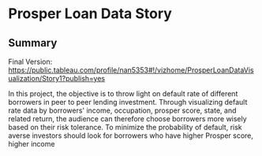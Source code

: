# Prosper Loan Data Story

## Summary

Final Version: https://public.tableau.com/profile/nan5353#!/vizhome/ProsperLoanDataVisualization/Story1?publish=yes

In this project, the objective is to throw light on default rate of different borrowers in peer to peer lending investment. Through visualizing default rate data by borrowers' income, occupation, prosper score, state, and related return, the audience can therefore choose borrowers more wisely based on their risk tolerance. To minimize the probability of default, risk averse investors should look for borrowers who have higher Prosper score, higher income 


